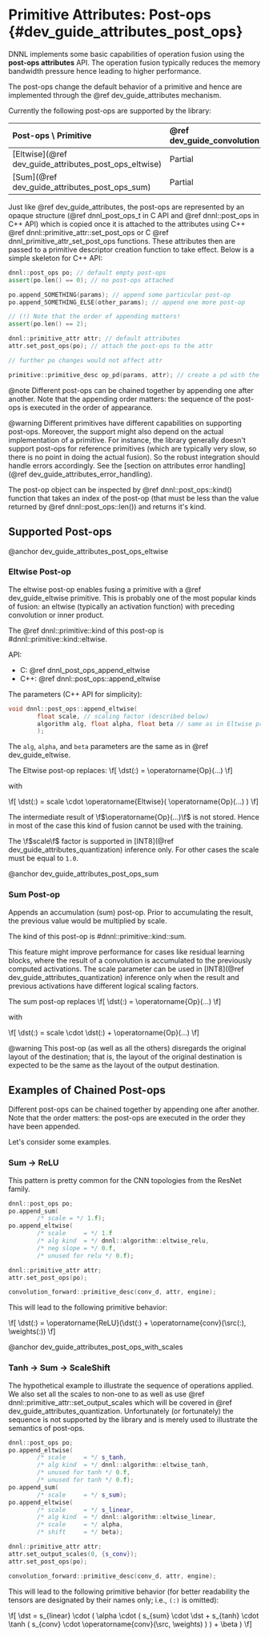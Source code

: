Primitive Attributes: Post-ops {#dev_guide_attributes_post_ops}
===============================================================

DNNL implements some basic capabilities of operation fusion using the
**post-ops attributes** API. The operation fusion typically reduces the memory
bandwidth pressure hence leading to higher performance.

The post-ops change the default behavior of a primitive and hence are
implemented through the @ref dev_guide_attributes mechanism.

Currently the following post-ops are supported by the library:

| Post-ops \ Primitive                                  | @ref dev_guide_convolution | @ref dev_guide_inner_product | @ref dev_guide_batch_normalization
| :--                                                   | :--                        | :--                          | :--
| [Eltwise](@ref dev_guide_attributes_post_ops_eltwise) | Partial                    | Partial                      | Partial
| [Sum](@ref dev_guide_attributes_post_ops_sum)         | Partial                    | N/A                          | N/A

Just like @ref dev_guide_attributes, the post-ops are represented by
an opaque structure (@ref dnnl_post_ops_t in C API and @ref dnnl::post_ops
in C++ API) which is copied once it is attached to the attributes using C++
@ref dnnl::primitive_attr::set_post_ops or C
@ref dnnl_primitive_attr_set_post_ops functions.  These attributes then are
passed to a primitive descriptor creation function to take effect. Below is a
simple skeleton for C++ API:

~~~cpp
dnnl::post_ops po; // default empty post-ops
assert(po.len() == 0); // no post-ops attached

po.append_SOMETHING(params); // append some particular post-op
po.append_SOMETHING_ELSE(other_params); // append one more post-op

// (!) Note that the order of appending matters!
assert(po.len() == 2);

dnnl::primitive_attr attr; // default attributes
attr.set_post_ops(po); // attach the post-ops to the attr

// further po changes would not affect attr

primitive::primitive_desc op_pd(params, attr); // create a pd with the attr
~~~

@note
    Different post-ops can be chained together by appending one
    after another. Note that the appending order matters: the sequence of
    the post-ops is executed in the order of appearance.

@warning
    Different primitives have different capabilities on supporting post-ops.
    Moreover, the support might also depend on the actual implementation of a
    primitive. For instance, the library generally doesn't support post-ops
    for reference primitives (which are typically very slow, so there is no
    point in doing the actual fusion). So the robust integration should handle
    errors accordingly. See the 
    [section on attributes error handling](@ref dev_guide_attributes_error_handling).

The post-op object can be inspected by @ref dnnl::post_ops::kind()
function that takes an index of the post-op (that must be less than the
value returned by @ref dnnl::post_ops::len()) and returns it's kind.

## Supported Post-ops

@anchor dev_guide_attributes_post_ops_eltwise
### Eltwise Post-op

The eltwise post-op enables fusing a primitive with a @ref dev_guide_eltwise
primitive. This is probably one of the most popular kinds of fusion:
an eltwise (typically an activation function) with preceding convolution
or inner product.

The @ref dnnl::primitive::kind of this post-op
is #dnnl::primitive::kind::eltwise.

API:
- C: @ref dnnl_post_ops_append_eltwise
- C++: @ref dnnl::post_ops::append_eltwise

The parameters (C++ API for simplicity):
~~~cpp
void dnnl::post_ops::append_eltwise(
        float scale, // scaling factor (described below)
        algorithm alg, float alpha, float beta // same as in Eltwise primitive
        );
~~~

The `alg`, `alpha`, and `beta` parameters are the same as in @ref dev_guide_eltwise.

The Eltwise post-op replaces:
\f[
    \dst(:) = \operatorname{Op}(...)
\f]

with

\f[
    \dst(:) = scale \cdot \operatorname{Eltwise}( \operatorname{Op}(...) )
\f]

The intermediate result of \f$\operatorname{Op}(...)\f$ is not stored. Hence in most of the
case this kind of fusion cannot be used with the training.

The \f$scale\f$ factor is supported in
[INT8](@ref dev_guide_attributes_quantization) inference only. For other
cases the scale must be equal to `1.0`.

@anchor dev_guide_attributes_post_ops_sum
### Sum Post-op

Appends an accumulation (sum) post-op. Prior to accumulating the result, the
previous value would be multiplied by scale.

The kind of this post-op is #dnnl::primitive::kind::sum.

This feature might improve performance for cases like residual learning
blocks, where the result of a convolution is accumulated to the previously
computed activations. The scale parameter can be used in
[INT8](@ref dev_guide_attributes_quantization) inference only when the result
and previous activations have different logical scaling factors.

The sum post-op replaces
\f[
    \dst(:) = \operatorname{Op}(...)
\f]

with

\f[
    \dst(:) = scale \cdot \dst(:) + \operatorname{Op}(...)
\f]

@warning
    This post-op (as well as all the others) disregards the original layout of
    the destination; that is, the layout of the original destination is
    expected to be the same as the layout of the output destination.


## Examples of Chained Post-ops

Different post-ops can be chained together by appending one after another.
Note that the order matters: the post-ops are executed in the order they have
been appended.

Let's consider some examples.

### Sum -> ReLU

This pattern is pretty common for the CNN topologies from the ResNet family.

~~~cpp
dnnl::post_ops po;
po.append_sum(
        /* scale = */ 1.f);
po.append_eltwise(
        /* scale     = */ 1.f
        /* alg kind  = */ dnnl::algorithm::eltwise_relu,
        /* neg slope = */ 0.f,
        /* unused for relu */ 0.f);

dnnl::primitive_attr attr;
attr.set_post_ops(po);

convolution_forward::primitive_desc(conv_d, attr, engine);
~~~

This will lead to the following primitive behavior:

\f[
    \dst(:) = \operatorname{ReLU}(\dst(:) + \operatorname{conv}(\src(:), \weights(:))
\f]


@anchor dev_guide_attributes_post_ops_with_scales
### Tanh -> Sum -> ScaleShift

The hypothetical example to illustrate the sequence of operations applied.
We also set all the scales to non-one to as well as use
@ref dnnl::primitive_attr::set_output_scales which will be covered
in @ref dev_guide_attributes_quantization.
Unfortunately (or fortunately) the sequence is not supported by the library
and is merely used to illustrate the semantics of post-ops.

~~~cpp
dnnl::post_ops po;
po.append_eltwise(
        /* scale     = */ s_tanh,
        /* alg kind  = */ dnnl::algorithm::eltwise_tanh,
        /* unused for tanh */ 0.f,
        /* unused for tanh */ 0.f);
po.append_sum(
        /* scale     = */ s_sum);
po.append_eltwise(
        /* scale     = */ s_linear,
        /* alg kind  = */ dnnl::algorithm::eltwise_linear,
        /* scale     = */ alpha,
        /* shift     = */ beta);

dnnl::primitive_attr attr;
attr.set_output_scales(0, {s_conv});
attr.set_post_ops(po);

convolution_forward::primitive_desc(conv_d, attr, engine);
~~~

This will lead to the following primitive behavior (for better readability
the tensors are designated by their names only; i.e., `(:)` is omitted):

\f[
    \dst
        =
        s_{linear} \cdot
        (
            \alpha \cdot
            (
                s_{sum} \cdot \dst
                +
                s_{tanh} \cdot \tanh
                (
                    s_{conv} \cdot \operatorname{conv}(\src, \weights)
                )
            )
            + \beta
        )
\f]
